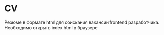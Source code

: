 # CV
Резюме в формате html для соискания вакансии frontend разработчика.
Необходимо открыть index.html в браузере
